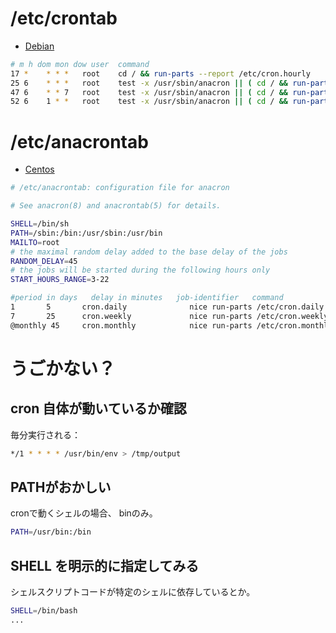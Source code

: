 # /etc/crontab

- [Debian](http://manpages.debian.org/cgi-bin/man.cgi?query=crontab&sektion=5)

~~~bash
# m h dom mon dow user  command
17 *    * * *   root    cd / && run-parts --report /etc/cron.hourly
25 6    * * *   root    test -x /usr/sbin/anacron || ( cd / && run-parts --report /etc/cron.daily )
47 6    * * 7   root    test -x /usr/sbin/anacron || ( cd / && run-parts --report /etc/cron.weekly )
52 6    1 * *   root    test -x /usr/sbin/anacron || ( cd / && run-parts --report /etc/cron.monthly )
~~~


# /etc/anacrontab

- [Centos](http://www.unix.com/man-page/centos/5/anacrontab/)

~~~bash
# /etc/anacrontab: configuration file for anacron

# See anacron(8) and anacrontab(5) for details.

SHELL=/bin/sh
PATH=/sbin:/bin:/usr/sbin:/usr/bin
MAILTO=root
# the maximal random delay added to the base delay of the jobs
RANDOM_DELAY=45
# the jobs will be started during the following hours only
START_HOURS_RANGE=3-22

#period in days   delay in minutes   job-identifier   command
1       5       cron.daily              nice run-parts /etc/cron.daily
7       25      cron.weekly             nice run-parts /etc/cron.weekly
@monthly 45     cron.monthly            nice run-parts /etc/cron.monthly
~~~


# うごかない？

## cron 自体が動いているか確認

毎分実行される：

~~~bash
*/1 * * * * /usr/bin/env > /tmp/output
~~~


## PATHがおかしい

cronで動くシェルの場合、 binのみ。

~~~bash
PATH=/usr/bin:/bin
~~~

## SHELL を明示的に指定してみる

シェルスクリプトコードが特定のシェルに依存しているとか。

~~~bash
SHELL=/bin/bash
...
~~~~
